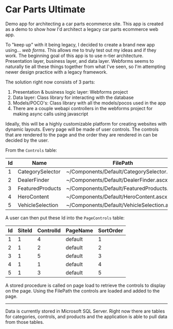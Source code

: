 # Car Parts Ultimate
Demo app for architecting a car parts ecommerce site. This app is created as a demo to show how I'd architect a legacy car parts ecommerce web app.

To "keep up" with it being legacy, I decided to create a brand new app using... _web forms_. This allows me to truly test out my ideas and if they work. The beginning goal of this app is to use n-tier architecture. Presentation layer, business layer, and data layer. Webforms seems to naturally tie all these things together from what I've seen, so I'm attempting newer design practice with a legacy framework.

The solution right now consists of 3 parts:
1. Presentation & business logic layer: Webforms project
2. Data layer: Class library for interacting with the database
3. Models/POCO's: Class library with all the models/pocos used in the app
4. There are a couple webapi controllers in the webforms project for making async calls using javascript

Ideally, this will be a highly customizable platform for creating websites with dynamic layouts. Every page will be made of user controls. The controls that are rendered to the page and the order they are rendered in can be decided by the user.

From the `Controls` table:

| Id	| Name	| FilePath |
| --- | ----  | -------  |
|1	|CategorySelector	|~/Components/Default/CategorySelector.ascx|
|2	|DealerFinder	|~/Components/Default/DealerFinder.ascx|
|3	|FeaturedProducts	|~/Components/Default/FeaturedProducts.ascx|
|4	|HeroContent	|~/Components/Default/HeroContent.ascx|
|5	|VehicleSelection	|~/Components/Default/VehicleSelection.ascx|

A user can then put these Id into the `PageControls` table:

|Id	|SiteId|	ControlId|	PageName|	SortOrder|
|---|---|---|---|---|
|1	|1	|4	|default	|1|
|2	|1	|2	|default	|2|
|3	|1	|5	|default	|3|
|4	|1	|1	|default	|4|
|5	|1	|3	|default	|5|

A stored procedure is called on page load to retrieve the controls to display on the page. Using the FilePath the controls are loaded and added to the page.

---

Data is currently stored in Microsoft SQL Server. Right now there are tables for categories, controls, and products and the application is able to pull data from those tables.
